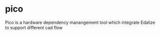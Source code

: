 # pico 
Pico is a hardware dependency manangement tool which integrate Edalize to support different cad flow